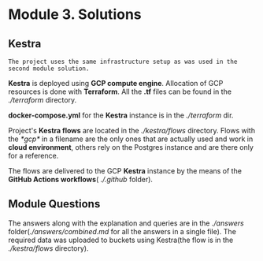 # Module 3. Solutions

## Kestra
    The project uses the same infrastructure setup as was used in the second module solution.
   **Kestra** is deployed using **GCP compute engine**. Allocation of GCP resources is done with **Terraform**. 
All the **.tf** files can be found in the <em>./terraform</em> directory.

   **docker-compose.yml** for the **Kestra** instance is in the <em>./terraform</em> dir. 

Project's **Kestra flows** are located in the <em>./kestra/flows</em> directory. Flows with the <em>\*gcp\*</em> in a filename are the only ones that are actually used and work in **cloud environment**, others rely on the Postgres instance and are there only for a reference.

   The flows are delivered to the GCP **Kestra** instance by the means of the **GitHub Actions workflows**(<em> ./.github</em> folder).

## Module Questions
  The answers along with the explanation and queries are in the <em>./answers</em> folder(<em>./answers/combined.md</em> for all the answers in a single file). The required data was uploaded to buckets using Kestra(the flow is in the <em>./kestra/flows</em> directory). 